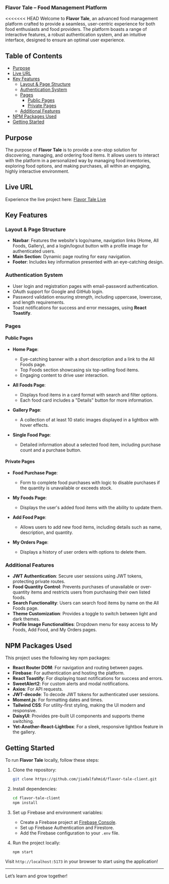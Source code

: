 ### **Flavor Tale – Food Management Platform**

<<<<<<< HEAD
Welcome to **Flavor Tale**, an advanced food management platform crafted to provide a seamless, user-centric experience for both food enthusiasts and food providers. The platform boasts a range of interactive features, a robust authentication system, and an intuitive interface, designed to ensure an optimal user experience.

## Table of Contents
- [Purpose](#purpose)
- [Live URL](#live-url)
- [Key Features](#key-features)
  - [Layout & Page Structure](#layout--page-structure)
  - [Authentication System](#authentication-system)
  - [Pages](#pages)
    - [Public Pages](#public-pages)
    - [Private Pages](#private-pages)
  - [Additional Features](#additional-features)
- [NPM Packages Used](#npm-packages-used)
- [Getting Started](#getting-started)

## Purpose
The purpose of **Flavor Tale** is to provide a one-stop solution for discovering, managing, and ordering food items. It allows users to interact with the platform in a personalized way by managing food inventories, exploring food options, and making purchases, all within an engaging, highly interactive environment.

## Live URL
Experience the live project here: [Flavor Tale Live](https://flavor-tales.web.app/)

## Key Features

### Layout & Page Structure
- **Navbar**: Features the website's logo/name, navigation links (Home, All Foods, Gallery), and a login/logout button with a profile image for authenticated users.
- **Main Section**: Dynamic page routing for easy navigation.
- **Footer**: Includes key information presented with an eye-catching design.

### Authentication System
- User login and registration pages with email-password authentication.
- OAuth support for Google and GitHub login.
- Password validation ensuring strength, including uppercase, lowercase, and length requirements.
- Toast notifications for success and error messages, using **React Toastify**.

### Pages

#### Public Pages
- **Home Page**: 
  - Eye-catching banner with a short description and a link to the All Foods page.
  - Top Foods section showcasing six top-selling food items.
  - Engaging content to drive user interaction.
  
- **All Foods Page**: 
  - Displays food items in a card format with search and filter options.
  - Each food card includes a "Details" button for more information.
  
- **Gallery Page**: 
  - A collection of at least 10 static images displayed in a lightbox with hover effects.

- **Single Food Page**: 
  - Detailed information about a selected food item, including purchase count and a purchase button.

#### Private Pages
- **Food Purchase Page**: 
  - Form to complete food purchases with logic to disable purchases if the quantity is unavailable or exceeds stock.
  
- **My Foods Page**: 
  - Displays the user's added food items with the ability to update them.
  
- **Add Food Page**: 
  - Allows users to add new food items, including details such as name, description, and quantity.
  
- **My Orders Page**: 
  - Displays a history of user orders with options to delete them.

### Additional Features
- **JWT Authentication**: Secure user sessions using JWT tokens, protecting private routes.
- **Food Quantity Control**: Prevents purchases of unavailable or over-quantity items and restricts users from purchasing their own listed foods.
- **Search Functionality**: Users can search food items by name on the All Foods page.
- **Theme Customization**: Provides a toggle to switch between light and dark themes.
- **Profile Image Functionalities**: Dropdown menu for easy access to My Foods, Add Food, and My Orders pages.

## NPM Packages Used
This project uses the following key npm packages:
- **React Router DOM**: For navigation and routing between pages.
- **Firebase**: For authentication and hosting the platform.
- **React Toastify**: For displaying toast notifications for success and errors.
- **SweetAlert2**: For custom alerts and modal notifications.
- **Axios**: For API requests.
- **JWT-decode**: To decode JWT tokens for authenticated user sessions.
- **Moment.js**: For formatting dates and times.
- **Tailwind CSS**: For utility-first styling, making the UI modern and responsive.
- **DaisyUI**: Provides pre-built UI components and supports theme switching.
- **Yet-Another-React-Lightbox**: For a sleek, responsive lightbox feature in the gallery.

## Getting Started

To run **Flavor Tale** locally, follow these steps:

1. Clone the repository:
   ```bash
   git clone https://github.com/jiadalfahmid/flavor-tale-client.git
   ```

2. Install dependencies:
   ```bash
   cd flavor-tale-client
   npm install
   ```

3. Set up Firebase and environment variables:
   - Create a Firebase project at [Firebase Console](https://console.firebase.google.com/).
   - Set up Firebase Authentication and Firestore.
   - Add the Firebase configuration to your `.env` file.

4. Run the project locally:
   ```bash
   npm start
   ```

Visit `http://localhost:5173` in your browser to start using the application!

---

Let’s learn and grow together!
